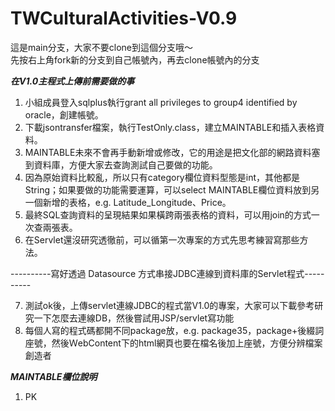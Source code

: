# TWCulturalActivities-V0.9
這是main分支，大家不要clone到這個分支哦～  
先按右上角fork新的分支到自己帳號內，再去clone帳號內的分支  
  
  
***在V1.0主程式上傳前需要做的事***  
  
  
1. 小組成員登入sqlplus執行grant all privileges to group4 identified by oracle，創建帳號。  
2. 下載jsontransfer檔案，執行TestOnly.class，建立MAINTABLE和插入表格資料。
3. MAINTABLE未來不會再手動新增或修改，它的用途是把文化部的網路資料塞到資料庫，方便大家去查詢測試自己要做的功能。
4. 因為原始資料比較亂，所以只有category欄位資料型態是int，其他都是String；如果要做的功能需要運算，可以select MAINTABLE欄位資料放到另一個新增的表格，e.g. Latitude_Longitude、Price。
5. 最終SQL查詢資料的呈現結果如果橫跨兩張表格的資料，可以用join的方式一次查兩張表。
6. 在Servlet還沒研究透徹前，可以循第一次專案的方式先思考練習寫那些方法。
  
  
----------寫好透過 Datasource 方式串接JDBC連線到資料庫的Servlet程式----------  
  
  
7. 測試ok後，上傳servlet連線JDBC的程式當V1.0的專案，大家可以下載參考研究一下怎麼去連線DB，然後嘗試用JSP/servlet寫功能  
8. 每個人寫的程式碼都開不同package放，e.g. package35，package+後綴詞座號，然後ＷebContent下的html網頁也要在檔名後加上座號，方便分辨檔案創造者 
  
  
***MAINTABLE欄位說明***    
  
  
1. PK
